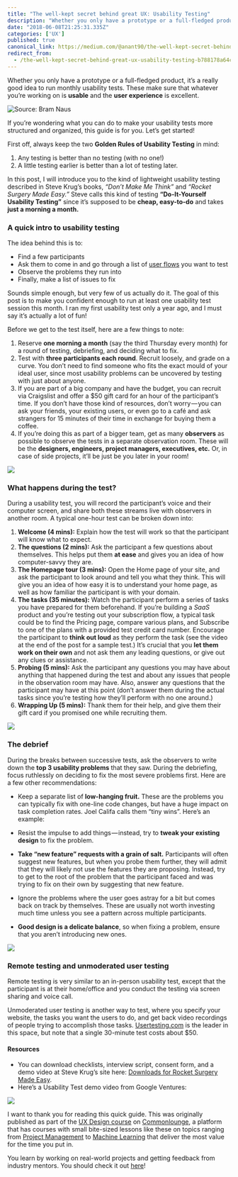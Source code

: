 ```yaml
---
title: "The well-kept secret behind great UX: Usability Testing"
description: "Whether you only have a prototype or a full-fledged product, it’s a really good idea to run monthly usability tests. These make sure that…"
date: "2018-06-08T21:25:31.335Z"
categories: ['UX']
published: true
canonical_link: https://medium.com/@anant90/the-well-kept-secret-behind-great-ux-usability-testing-b788178a64c3
redirect_from:
  - /the-well-kept-secret-behind-great-ux-usability-testing-b788178a64c3
---
```


Whether you only have a prototype or a full-fledged product, it’s a really good idea to run monthly usability tests. These make sure that whatever you’re working on is **usable** and the **user experience** is excellent.

![Source: [Bram Naus](https://unsplash.com/@bramnaus)](/assets/blog/the-well-kept-secret-behind-great-ux-usability-testing/asset-1.png)

If you’re wondering what you can do to make your usability tests more structured and organized, this guide is for you. Let’s get started!

First off, always keep the two **Golden Rules of Usability Testing** in mind:

1.  Any testing is better than no testing (with no one!)
2.  A little testing earlier is better than a lot of testing later.

In this post, I will introduce you to the kind of lightweight usability testing described in Steve Krug’s books, _“Don’t Make Me Think”_ and _“Rocket Surgery Made Easy.”_ Steve calls this kind of testing **“Do-It-Yourself Usability Testing”** since it’s supposed to be **cheap, easy-to-do** and takes **just a morning a month.**

### A quick intro to usability testing

The idea behind this is to:

-   Find a few participants
-   Ask them to come in and go through a list of [user flows](https://www.commonlounge.com/discussion/a916ed5af1354c8eb26ce23b3fcc9076) you want to test
-   Observe the problems they run into
-   Finally, make a list of issues to fix

Sounds simple enough, but very few of us actually do it. The goal of this post is to make you confident enough to run at least one usability test session this month. I ran my first usability test only a year ago, and I must say it’s actually a lot of fun!

Before we get to the test itself, here are a few things to note:

1.  Reserve **one morning a month** (say the third Thursday every month) for a round of testing, debriefing, and deciding what to fix.
2.  Test with **three participants each round**. Recruit loosely, and grade on a curve. You don’t need to find someone who fits the exact mould of your ideal user, since most usability problems can be uncovered by testing with just about anyone.
3.  If you are part of a big company and have the budget, you can recruit via Craigslist and offer a $50 gift card for an hour of the participant’s time. If you don’t have those kind of resources, don’t worry — you can ask your friends, your existing users, or even go to a café and ask strangers for 15 minutes of their time in exchange for buying them a coffee.
4.  If you’re doing this as part of a bigger team, get as many **observers** as possible to observe the tests in a separate observation room. These will be the **designers, engineers, project managers, executives, etc.** Or, in case of side projects, it’ll be just be you later in your room!

![](/assets/blog/the-well-kept-secret-behind-great-ux-usability-testing/asset-2.png)

### What happens during the test?

During a usability test, you will record the participant’s voice and their computer screen, and share both these streams live with observers in another room. A typical one-hour test can be broken down into:

1.  **Welcome (4 mins):** Explain how the test will work so that the participant will know what to expect.
2.  **The questions (2 mins):** Ask the participant a few questions about themselves. This helps put them **at ease** and gives you an idea of how computer-savvy they are.
3.  **The Homepage tour (3 mins):** Open the Home page of your site, and ask the participant to look around and tell you what they think. This will give you an idea of how easy it is to understand your home page, as well as how familiar the participant is with your domain.
4.  **The tasks (35 minutes):** Watch the participant perform a series of tasks you have prepared for them beforehand. If you’re building a _SaaS_ product and you’re testing out your subscription flow, a typical task could be to find the Pricing page, compare various plans, and Subscribe to one of the plans with a provided test credit card number. Encourage the participant to **think out loud** as they perform the task (see the video at the end of the post for a sample test.) It’s crucial that you **let them work on their own** and not ask them any leading questions, or give out any clues or assistance.
5.  **Probing (5 mins):** Ask the participant any questions you may have about anything that happened during the test and about any issues that people in the observation room may have. Also, answer any questions that the participant may have at this point (don’t answer them during the actual tasks since you’re testing how they’ll perform with no one around.)
6.  **Wrapping Up (5 mins):** Thank them for their help, and give them their gift card if you promised one while recruiting them.

![](/assets/blog/the-well-kept-secret-behind-great-ux-usability-testing/asset-3.png)

### The debrief

During the breaks between successive tests, ask the observers to write down the **top 3 usability problems** that they saw. During the debriefing, focus ruthlessly on deciding to fix the most severe problems first. Here are a few other recommendations:

-   Keep a separate list of **low-hanging fruit.** These are the problems you can typically fix with one-line code changes, but have a huge impact on task completion rates. Joel Califa calls them “tiny wins”. Here’s an example:

-   Resist the impulse to add things — instead, try to **tweak your existing design** to fix the problem.
-   **Take “new feature” requests with a grain of salt.** Participants will often suggest new features, but when you probe them further, they will admit that they will likely not use the features they are proposing. Instead, try to get to the root of the problem that the participant faced and was trying to fix on their own by suggesting that new feature.
-   Ignore the problems where the user goes astray for a bit but comes back on track by themselves. These are usually not worth investing much time unless you see a pattern across multiple participants.
-   **Good design is a delicate balance**, so when fixing a problem, ensure that you aren’t introducing new ones.

![](/assets/blog/the-well-kept-secret-behind-great-ux-usability-testing/asset-4.png)

### Remote testing and unmoderated user testing

Remote testing is very similar to an in-person usability test, except that the participant is at their home/office and you conduct the testing via screen sharing and voice call.

Unmoderated user testing is another way to test, where you specify your website, the tasks you want the users to do, and get back video recordings of people trying to accomplish those tasks. [Usertesting.com](https://www.usertesting.com) is the leader in this space, but note that a single 30-minute test costs about $50.

#### Resources

-   You can download checklists, interview script, consent form, and a demo video at Steve Krug’s site here: [Downloads for Rocket Surgery Made Easy](http://www.sensible.com/downloads-rsme.html).
-   Here’s a Usability Test demo video from Google Ventures:



![](/assets/blog/the-well-kept-secret-behind-great-ux-usability-testing/asset-5.png)

I want to thank you for reading this quick guide. This was originally published as part of the [UX Design course](https://www.commonlounge.com/discussion/d8c1c96e92024adf9f496fe41dcaad1a) on [Commonlounge](https://www.commonlounge.com/), a platform that has courses with small bite-sized lessons like these on topics ranging from [Project Management](https://www.commonlounge.com/discussion/1013c511951f4c47a803c32c4e1ae0f2) to [Machine Learning](https://www.commonlounge.com/discussion/35ccdb70826e434a876d612504297232) that deliver the most value for the time you put in.

You learn by working on real-world projects and getting feedback from industry mentors. You should check it out [here](https://www.commonlounge.com/)!

